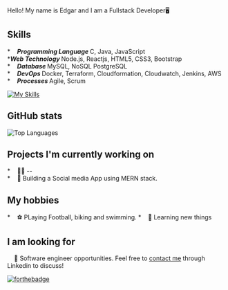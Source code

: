 Hello! My name is Edgar and I am a Fullstack Developer🖥️

## Skills
*&nbsp;&nbsp;&nbsp;&nbsp;<b><i>Programming Language </i></b>
C, Java, JavaScript<br />
*<b><i>Web Technology </i></b> 
Node.js, Reactjs, HTML5, CSS3, Bootstrap <br />
*&nbsp;&nbsp;&nbsp;&nbsp;<b><i>Database </i></b> 
MySQL, NoSQL PostgreSQL<br />
*&nbsp;&nbsp;&nbsp;&nbsp;<b><i>DevOps </i></b> 
Docker, Terraform, Cloudformation, Cloudwatch, Jenkins, AWS<br />
*&nbsp;&nbsp;&nbsp;&nbsp;<b><i>Processes </i></b>
Agile, Scrum<br />

[![My Skills](https://skillicons.dev/icons?i=js,html,css,git,react,terraform,vscode,java,jest,c)](https://skillicons.dev)
## GitHub stats
![Top Languages](https://github-readme-stats.vercel.app/api/top-langs?username=Edgar1001&show_icons=true&locale=en&layout=compact&theme=chartreuse-dark)

## Projects I'm currently working on
*&nbsp;&nbsp;&nbsp;&nbsp;👨‍💻 --<br />
*&nbsp;&nbsp;&nbsp;&nbsp;🔏 Building a Social media App using MERN stack. <br />

## My hobbies
*&nbsp;&nbsp;&nbsp;&nbsp;⚽ PLaying Football, biking and swimming.
*&nbsp;&nbsp;&nbsp;&nbsp;📖 Learning new things

## I am looking for
&nbsp;&nbsp;&nbsp;&nbsp;🏢 Software engineer opportunities. Feel free to [contact me](https://www.linkedin.com/in/edgar-rosende-764aa978) through Linkedin to discuss! 

[![forthebadge](https://img.shields.io/badge/linkedin-follow%20me-%230077B5.svg?&style=for-the-badge&logo=linkedin)](https://www.linkedin.com/in/edgar-rosende-764aa978)

<!--
**mhjony/mhjony** is a ✨ _special_ ✨ repository because its `README.md` (this file) appears on your GitHub profile.

Here are some ideas to get you started:

- 🔭 I’m currently working on ...
- 🌱 I’m currently learning ...
- 👯 I’m looking to collaborate on ...
- 🤔 I’m looking for help with ...
- 💬 Ask me about ...
- 📫 How to reach me: ...
- 😄 Pronouns: ...
- ⚡ Fun fact: ...
-->
